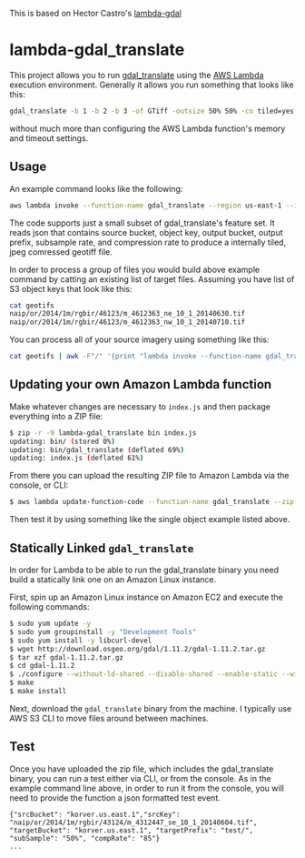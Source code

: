 This is based on Hector Castro's [lambda-gdal](https://github.com/hectcastro/lambda-gdalinfo)
# lambda-gdal_translate

This project allows you to run [gdal_translate](http://www.gdal.org/gdal_translate.html) using the [AWS Lambda](https://aws.amazon.com/lambda/) execution environment.
Generally it allows you run something that looks like this:

```bash
gdal_translate -b 1 -b 2 -b 3 -of GTiff -outsize 50% 50% -co tiled=yes -co BLOCKXSIZE=512 -co BLOCKYSIZE=512' -co PHOTOMETRIC=YCBCR -co COMPRESS=JPEG -co JPEG_QUALITY='85' input.tif output.tif
```
without much more than configuring the AWS Lambda function's memory and timeout settings.

## Usage

An example command looks like the following:

```bash
aws lambda invoke --function-name gdal_translate --region us-east-1 --invocation-type Event --payload '{"srcBucket": "korver.us.east.1","srcKey": "naip/or/2014/1m/rgbir/43124/m_4312447_se_10_1_20140604.tif", "targetBucket": "korver.us.east.1", "targetPrefix": "test/", "subSample": "50%", "compRate": "85"}' log
```

The code supports just a small subset of gdal_translate's feature set. It reads json that contains source bucket, object key, output bucket, output prefix, subsample rate, and compression rate to produce a internally tiled, jpeg comressed geotiff file.

In order to process a group of files you would build above example command by catting an existing list of target files.
Assuming you have list of S3 object keys that look like this:

```bash
cat geotifs
naip/or/2014/1m/rgbir/46123/m_4612363_ne_10_1_20140630.tif
naip/or/2014/1m/rgbir/46123/m_4612363_nw_10_1_20140710.tif
```

You can process all of your source imagery using something like this:

```bash
cat geotifs | awk -F"/" '{print "lambda invoke --function-name gdal_translate --region us-east-1 --invocation-type Event --payload \x27{\"srcBucket\": \"korver.us.east.1\",\"srcKey\": \""$0"\", \"targetBucket\": \"korver.us.east.1\", \"targetPrefix\": \"test-20161201-02/50/\", \"subSample\": \"50%\", \"compRate\": \"85\"}\x27 log" }' | xargs -n 11 -P 64 aws
```

## Updating your own Amazon Lambda function

Make whatever changes are necessary to `index.js` and then package everything into a ZIP file:

```bash
$ zip -r -9 lambda-gdal_translate bin index.js
updating: bin/ (stored 0%)
updating: bin/gdal_translate (deflated 69%)
updating: index.js (deflated 61%)
```

From there you can upload the resulting ZIP file to Amazon Lambda via the console, or CLI:

```bash
$ aws lambda update-function-code --function-name gdal_translate --zip-file fileb://lambda-gdal_translate.zip
```

Then test it by using something like the single object example listed above.

## Statically Linked `gdal_translate`

In order for Lambda to be able to run the gdal_translate binary you need build a statically link one on an Amazon Linux instance.

First, spin up an Amazon Linux instance on Amazon EC2 and execute the following commands:

```bash
$ sudo yum update -y
$ sudo yum groupinstall -y "Development Tools"
$ sudo yum install -y libcurl-devel
$ wget http://download.osgeo.org/gdal/1.11.2/gdal-1.11.2.tar.gz
$ tar xzf gdal-1.11.2.tar.gz
$ cd gdal-1.11.2
$ ./configure --without-ld-shared --disable-shared --enable-static --with-curl --prefix /tmp
$ make
$ make install
```

Next, download the `gdal_translate` binary from the machine. I typically use AWS S3 CLI to move files around between machines.

## Test

Once you have uploaded the zip file, which includes the gdal_translate binary, you can run a test either via CLI, or from the console. As in the example command line above, in order to run it from the console, you will need to provide the function a json formatted test event.

```
{"srcBucket": "korver.us.east.1","srcKey": "naip/or/2014/1m/rgbir/43124/m_4312447_se_10_1_20140604.tif", "targetBucket": "korver.us.east.1", "targetPrefix": "test/", "subSample": "50%", "compRate": "85"}
...


